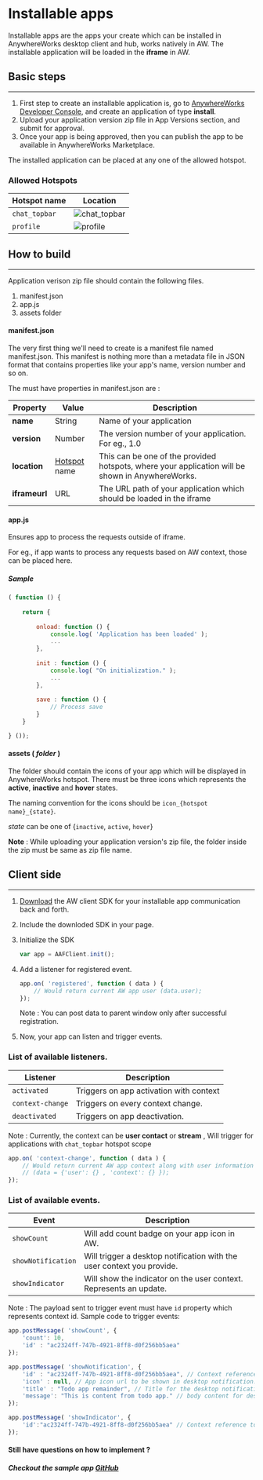 # Installable apps

Installable apps are the apps your create which can be installed in AnywhereWorks desktop client and hub, works natively in AW. The installable application will be loaded in the **iframe** in AW.

## Basic steps
-----------
1. First step to create an installable application is, go to [AnywhereWorks Developer Console](https://developer.anywhereworks.com), and create an application of type **install**.
2. Upload your application version zip file in App Versions section, and submit for approval.
3. Once your app is being approved, then you can publish the app to be available in AnywhereWorks Marketplace. 

The installed application can be placed at any one of the allowed hotspot.

### Allowed Hotspots
|Hotspot name|Location|
|-----|---|
|`chat_topbar`|![chat_topbar](http://bit.ly/2dQbkdj)
|`profile`|![profile](http://bit.ly/2dfCi2g)

## How to build
----------
Application verison zip file should contain the following files.
1. manifest.json
2. app.js
3. assets folder

#### manifest.json

The very first thing we'll need to create is a manifest file named manifest.json. This manifest is nothing more than a metadata file in JSON format that contains properties like your app's name, version number and so on.

The must have properties in manifest.json are : 

|Property|Value|Description|
|------|--------|------|
|**name**|String|Name of your application|
|**version**|Number|The version number of your application. For eg., 1.0|
|**location**|[Hotspot](http://docs.anywhereworks.apiary.io/#introduction/installable-apps/basic-steps) name|This can be one of the provided hotspots, where your application will be shown in AnywhereWorks.|
|**iframeurl**|URL|The URL path of your application which should be loaded in the iframe|

#### app.js
Ensures app to process the requests outside of iframe. 

For eg., if app wants to process any requests based on AW context, those can be placed here.  

##### Sample 
```javascript
( function () {
   
    return {
        
        onload: function () {
            console.log( 'Application has been loaded' );
            ...
        },
        
        init : function () {
            console.log( "On initialization." );
            ...
        },
        
        save : function () {
            // Process save
        }
    }

} ());
```


#### assets ( _folder_ )

The folder should contain the icons of your app which will be displayed in AnywhereWorks hotspot. There must be three icons which represents the **active**, **inactive** and **hover** states.

The naming convention for the icons should be `icon_{hotspot name}_{state}`. 

*state* can be one of {`inactive`, `active`, `hover`}

**Note** : While uploading your application version's zip file, the folder inside the zip must be same as zip file name.

## Client side
----------

1. [Download](https://storage.googleapis.com/images.sb.a-cti.com/AW_AppFrameWork/API_SDK.zip) the AW client SDK for your installable app communication back and forth. 
2. Include the downloded SDK in your page.
3. Initialize the SDK

    ```javascript
    var app = AAFClient.init();
    ```
4. Add a listener for registered event.
    ```javascript
    app.on( 'registered', function ( data ) {
        // Would return current AW app user (data.user);
    });
    ```
    Note : You can post data to parent window only after successful registration.
5. Now, your app can listen and trigger events. 

### List of available listeners.

|Listener|Description|
|-------|-------|
|`activated`|Triggers on app activation with context|
|`context-change`|Triggers on every context change.|
|`deactivated`|Triggers on app deactivation.|

Note : Currently, the context can be **user contact** or **stream** , Will trigger for applications with `chat_topbar` hotspot scope

```javascript
app.on( 'context-change', function ( data ) {
    // Would return current AW app context along with user information 
    // (data = {'user': {} , 'context': {} });
});
```

### List of available events.

|Event|Description|
|-------|-------|
|`showCount`|Will add count badge on your app icon in AW.|
|`showNotification`|Will trigger a desktop notification with the user context you provide.|
|`showIndicator`|Will show the indicator on the user context. Represents an update.|

Note : The payload sent to trigger event must have `id` property which represents context id.
Sample code to trigger events:
```javascript
app.postMessage( 'showCount', { 
    'count': 10,
    'id' : "ac2324ff-747b-4921-8ff8-d0f256bb5aea"
}); 

app.postMessage( 'showNotification', { 
    'id' : "ac2324ff-747b-4921-8ff8-d0f256bb5aea", // Context reference id. streamId/userId
    'icon' : null, // App icon url to be shown in desktop notification.
    'title' : "Todo app remainder", // Title for the desktop notification.
    'message': "This is content from todo app." // body content for desktop notification
});

app.postMessage( 'showIndicator', {
    'id':"ac2324ff-747b-4921-8ff8-d0f256bb5aea" // Context reference to show update indicator.
});

```

#### Still have questions on how to implement ? 
##### Checkout the sample app [GitHub](https://github.com/valishah/AW-TodoApp)
